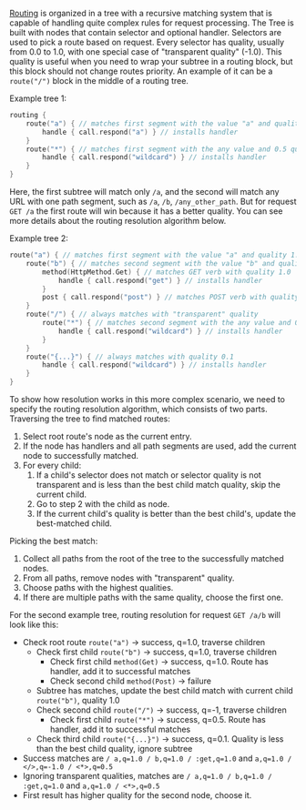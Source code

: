 [//]: # (title: Resolution algorithms)

[Routing](Routing_in_Ktor.md) is organized in a tree with a recursive matching system that is capable of handling quite
complex rules for request processing. The Tree is built with nodes that contain selector and optional handler. Selectors
are used to pick a route based on request. Every selector has quality, usually from 0.0 to 1.0, with one special case
of "transparent quality" (-1.0). This quality is useful when you need to wrap your subtree in a routing block, but this 
block should not change routes priority. An example of it can be a `route("/")` block in the middle of a routing tree.

Example tree 1:
```kotlin
routing {
    route("a") { // matches first segment with the value "a" and quality 1.0
        handle { call.respond("a") } // installs handler
    }
    route("*") { // matches first segment with the any value and 0.5 quality
        handle { call.respond("wildcard") } // installs handler
    }
}
```
Here, the first subtree will match only `/a`, and the second will match any URL with one path segment, such as `/a`, 
`/b`, `/any_other_path`. But for request `GET /a` the first route will win because it has a better quality.
You can see more details about the routing resolution algorithm below.

Example tree 2:
```kotlin
route("a") { // matches first segment with the value "a" and quality 1.0
    route("b") { // matches second segment with the value "b" and quality 1.0
        method(HttpMethod.Get) { // matches GET verb with quality 1.0
            handle { call.respond("get") } // installs handler
        }
        post { call.respond("post") } // matches POST verb with quality 1.0, and installs a handler
    }
    route("/") { // always matches with "transparent" quality
        route("*") { // matches second segment with the any value and 0.5 quality
            handle { call.respond("wildcard") } // installs handler
        }
    }
    route("{...}") { // always matches with quality 0.1
        handle { call.respond("wildcard") } // installs handler
    }
}
```

To show how resolution works in this more complex scenario, we need to specify the routing resolution algorithm, which consists of two parts.   
Traversing the tree to find matched routes:

1. Select root route's node as the current entry.
2. If the node has handlers and all path segments are used, add the current node to successfully matched.
3. For every child:
    1. If a child's selector does not match or selector quality is not transparent and is less than the best child match
       quality, skip the current child.
    2. Go to step 2 with the child as node.
    3. If the current child's quality is better than the best child's, update the best-matched child.

Picking the best match:

1. Collect all paths from the root of the tree to the successfully matched nodes.
2. From all paths, remove nodes with "transparent" quality. 
3. Choose paths with the highest qualities.
4. If there are multiple paths with the same quality, choose the first one.

For the second example tree, routing resolution for request `GET /a/b` will look like this:

* Check root route `route("a")` -> success, q=1.0, traverse children
    * Check first child `route("b")` -> success, q=1.0, traverse children
        * Check first child `method(Get)` -> success, q=1.0. Route has handler, add it to successful matches
        * Check second child `method(Post)` -> failure
    * Subtree has matches, update the best child match with current child `route("b")`, quality 1.0
    * Check second child `route("/")` -> success, q=-1, traverse children
        * Check first child `route("*")` -> success, q=0.5. Route has handler, add it to successful matches
    * Check third child `route("{...}")` -> success, q=0.1. Quality is less than the best child quality, ignore subtree
* Success matches are `/ a,q=1.0 / b,q=1.0 / :get,q=1.0` and `a,q=1.0 / </>,q=-1.0 / <*>,q=0.5`
* Ignoring transparent qualities, matches are `/ a,q=1.0 / b,q=1.0 / :get,q=1.0` and `a,q=1.0 / <*>,q=0.5`
* First result has higher quality for the second node, choose it.
   


